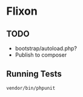 # Flixon

## TODO

- bootstrap/autoload.php?
- Publish to composer

## Running Tests

```bash
vendor/bin/phpunit
```